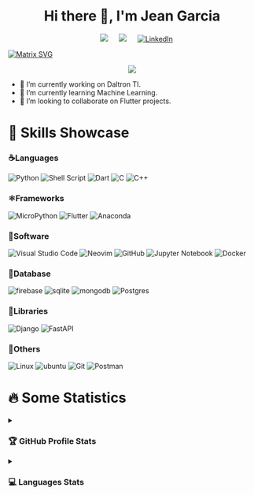 <h1 align="center">Hi there 👋, I'm Jean Garcia</h1>

<p align="center">  
  &emsp; 
  <img src="https://img.shields.io/github/stars/JeanGC970520"/>
  &emsp; 
  <img src="https://img.shields.io/github/followers/JeanGC970520"/>
  &emsp; 
  <a href="https://www.linkedin.com/in/jean-gc" target="blank">
    <img src="https://img.shields.io/badge/Linkedin-%25?style=flat&logo=linkedin&labelColor=blue&color=white" alt="LinkedIn"/>
  </a>
</p>


<!--
![GitHub stars](https://img.shields.io/github/stars/JeanGC970520)
&emsp;
![GitHub followers](https://img.shields.io/github/followers/JeanGC970520)
&emsp;
[![Static Badge](https://img.shields.io/badge/Linkedin-%25?style=flat&logo=linkedin&labelColor=blue&color=white)](www.linkedin.com/in/jean-pool-garcía-contreras-851145203)
-->

[![Matrix SVG](https://raw.githubusercontent.com/rodrigograca31/rodrigograca31/master/matrix.svg)](https://www.youtube.com/watch?v=SDkAGkd4NLc) 


<p align="center">

  <!-- <img src="https://komarev.com/ghpvc/?username=JeanGC970520&label=Profile%20views&color=0047AB&style=plastic?" alt="JeanGC970520" height=22px, width=150px/> -->
  <img src="https://profile-counter.glitch.me/JeanGC970520/count.svg">

</p>


- 🔭 I’m currently working on Daltron TI.
- 🌱 I’m currently learning Machine Learning.
- 👯 I’m looking to collaborate on Flutter projects.

<h1 align="left">🧠 Skills Showcase</h1>

### ☕️Languages

![Python](https://img.shields.io/badge/Python-%253776AB.svg?style=for-the-badge&logo=python&logoColor=white&color=blue)
![Shell Script](https://img.shields.io/badge/Shell%20script-%254EAA25.svg?style=for-the-badge&logo=gnubash&logoColor=%23585e5d&color=%23daf7f0)
![Dart](https://img.shields.io/badge/dart-%230175C2.svg?style=for-the-badge&logo=dart&logoColor=white)
![C](https://img.shields.io/badge/c-%2300599C.svg?style=for-the-badge&logo=c&logoColor=white)
![C++](https://img.shields.io/badge/c++-%2300599C.svg?style=for-the-badge&logo=c%2B%2B&logoColor=white)

### ⚛️Frameworks
![MicroPython](https://img.shields.io/badge/Micropython-%252B2728.svg?style=for-the-badge&logo=micropython&logoColor=%232B2728&color=blue)
![Flutter](https://img.shields.io/badge/Flutter-%2302569B.svg?style=for-the-badge&logo=Flutter&logoColor=white)
![Anaconda](https://img.shields.io/badge/Anaconda-%2344A833.svg?style=for-the-badge&logo=anaconda&logoColor=white)

### 📝Software

![Visual Studio Code](https://img.shields.io/badge/Visual%20Studio%20Code-0078d7.svg?style=for-the-badge&logo=visual-studio-code&logoColor=white)
![Neovim](https://img.shields.io/badge/NeoVim-%2357A143.svg?&style=for-the-badge&logo=neovim&logoColor=white)
![GitHub](https://img.shields.io/badge/github-%23121011.svg?style=for-the-badge&logo=github&logoColor=white)
![Jupyter Notebook](https://img.shields.io/badge/jupyter-%23FA0F00.svg?style=for-the-badge&logo=jupyter&logoColor=white)
![Docker](https://img.shields.io/badge/docker-%230db7ed.svg?style=for-the-badge&logo=docker&logoColor=white)

### 🐬Database

![firebase](https://img.shields.io/badge/firebase-FFCA28.svg?style=for-the-badge&logo=firebase&logoColor=white)
![sqlite](https://img.shields.io/badge/sqlite-003B57.svg?style=for-the-badge&logo=sqlite&logoColor=white)
![mongodb](https://img.shields.io/badge/mongodb-47A248.svg?style=for-the-badge&logo=mongodb&logoColor=white)
![Postgres](https://img.shields.io/badge/postgres-%23316192.svg?style=for-the-badge&logo=postgresql&logoColor=white)

### 📘Libraries

![Django](https://img.shields.io/badge/django-%23092E20.svg?style=for-the-badge&logo=django&logoColor=white)
![FastAPI](https://img.shields.io/badge/FastAPI-005571?style=for-the-badge&logo=fastapi)

### 🐙Others

![Linux](https://img.shields.io/badge/Linux-FCC624?style=for-the-badge&logo=linux&logoColor=black)
![ubuntu](https://img.shields.io/badge/ubuntu-E95420.svg?style=for-the-badge&logo=ubuntu&logoColor=white)
![Git](https://img.shields.io/badge/git-%23F05033.svg?style=for-the-badge&logo=git&logoColor=white)
![Postman](https://img.shields.io/badge/Postman-FF6C37?style=for-the-badge&logo=postman&logoColor=white)


<h1 align="left">🔥 Some Statistics</h1>

<details><summary><h3> 🏆 GitHub Profile Stats</h3></summary>

  <p align="center">
    <img src="https://github-readme-stats.vercel.app/api?username=JeanGC970520&show_icons=true&theme=transparent" alt="JeanGC970520"/>
  </p>
  
</details>

<details><summary><h3> 💻 Languages Stats</h3></summary>
  
  ----	

  <p align="center">
    <img src="https://github-readme-stats.vercel.app/api/top-langs/?username=JeanGC970520" alt="JeanGC970520" />
    <br/>
    <b>Note:</b> Top languages is only a metric of the languages my public code consists of and doesn't reflect experience or skill level.
  </p>

</details>


